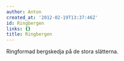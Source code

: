 ```yaml
---
author: Anton
created_at: '2012-02-19T13:37:46Z'
id: Ringbergen
links: {}
title: Ringbergen
---
```


Ringformad bergskedja på de stora slätterna.
